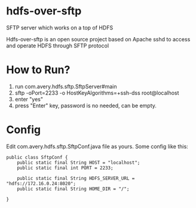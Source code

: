 # hdfs-over-sftp
SFTP server which works on a top of HDFS

Hdfs-over-sftp is an open source project based on Apache sshd to access and operate HDFS through SFTP protocol

# How to Run?
1. run com.avery.hdfs.sftp.SftpServer#main
2. sftp -oPort=2233 -o HostKeyAlgorithms=+ssh-dss root@localhost
3. enter "yes"
4. press "Enter" key, password is no needed, can be empty.

# Config
 Edit com.avery.hdfs.sftp.SftpConf.java file as yours.
 Some config like this:
 ```
 public class SftpConf {
     public static final String HOST = "localhost";
     public static final int PORT = 2233;
 
     public static final String HDFS_SERVER_URL = "hdfs://172.16.0.24:8020";
     public static final String HOME_DIR = "/";
 
 }

 ```
